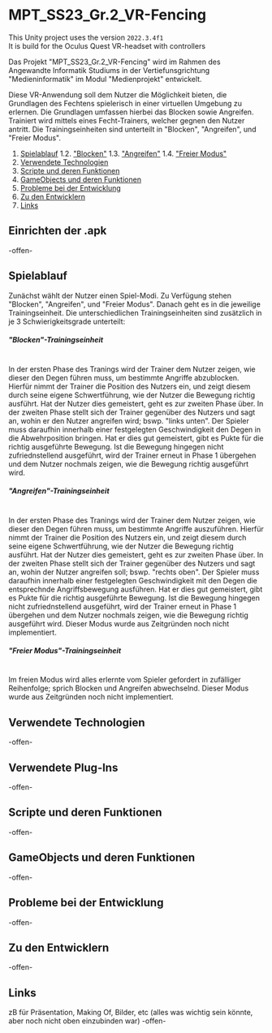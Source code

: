 # MPT_SS23_Gr.2_VR-Fencing
 
This Unity project uses the version `2022.3.4f1`<br>
It is build for the Oculus Quest VR-headset with controllers<br>

Das Projekt "MPT_SS23_Gr.2_VR-Fencing" wird im Rahmen des Angewandte Informatik Studiums in der Vertiefunsgrichtung "Medieninformatik" im Modul "Medienprojekt" entwickelt.

Diese VR-Anwendung soll dem Nutzer die Möglichkeit bieten, die Grundlagen des Fechtens spielerisch in einer virtuellen Umgebung zu erlernen. Die Grundlagen umfassen hierbei das Blocken sowie Angreifen.
Trainiert wird mittels eines Fecht-Trainers, welcher gegnen den Nutzer antritt. Die Trainingseinheiten sind  unterteilt in "Blocken", "Angreifen", und "Freier Modus".

1. [Spielablauf](#spielablauf)
   1.2. ["Blocken"](#blocken)
   1.3. ["Angreifen"](#angreifen)
   1.4. ["Freier Modus"](#freiermodus) 
3. [Verwendete Technologien](#verwendete-technologien)
4. [Scripte und deren Funktionen](#scripte-und-deren-funktionen)
5. [GameObjects und deren Funktionen](#gameObjects-und-deren-funktionen)
6. [Probleme bei der Entwicklung](#probleme-bei-der-entwicklung)
7. [Zu den Entwicklern](#zu-den-entwicklern)
8. [Links](#links)

<h2>Einrichten der .apk</h2>
-offen-

<h2>Spielablauf</h2>
Zunächst wählt der Nutzer einen Spiel-Modi. Zu Verfügung stehen "Blocken", "Angreifen", und "Freier Modus". Danach geht es in die jeweilige Trainingseinheit. Die unterschiedlichen Trainingseinheiten sind zusätzlich in je 3 Schwierigkeitsgrade unterteilt:

<h5>"Blocken"-Trainingseinheit</h5><br>
In der ersten Phase des Tranings wird der Trainer dem Nutzer zeigen, wie dieser den Degen führen muss, um bestimmte Angriffe abzublocken. Hierfür nimmt der Trainer die Position des Nutzers ein, und zeigt diesem durch seine eigene Schwertführung, wie der Nutzer die Bewegung richtig ausführt. Hat der Nutzer dies gemeistert, geht es zur zweiten Phase über. 
In der zweiten Phase stellt sich der Trainer gegenüber des Nutzers und sagt an, wohin er den Nutzer angreifen wird; bswp. "links unten". Der Spieler muss daraufhin innerhalb einer festgelegten Geschwindigkeit den Degen in die Abwehrposition bringen. Hat er dies gut gemeistert, gibt es Pukte für die richtig ausgeführte Bewegung. Ist die Bewegung hingegen nicht zufriednstellend ausgeführt, wird der Trainer erneut in Phase 1 übergehen und dem Nutzer nochmals zeigen, wie die Bewegung richtig ausgeführt wird.

<h5>"Angreifen"-Trainingseinheit</h5><br>
In der ersten Phase des Tranings wird der Trainer dem Nutzer zeigen, wie dieser den Degen führen muss, um bestimmte Angriffe auszuführen. Hierfür nimmt der Trainer die Position des Nutzers ein, und zeigt diesem durch seine eigene Schwertführung, wie der Nutzer die Bewegung richtig ausführt. Hat der Nutzer dies gemeistert, geht es zur zweiten Phase über. 
In der zweiten Phase stellt sich der Trainer gegenüber des Nutzers und sagt an, wohin der Nutzer angreifen soll; bswp. "rechts oben". Der Spieler muss daraufhin innerhalb einer festgelegten Geschwindigkeit mit den Degen die entsprechnde Angriffsbewegung ausführen. Hat er dies gut gemeistert, gibt es Pukte für die richtig ausgeführte Bewegung. Ist die Bewegung hingegen nicht zufriednstellend ausgeführt, wird der Trainer erneut in Phase 1 übergehen und dem Nutzer nochmals zeigen, wie die Bewegung richtig ausgeführt wird.
Dieser Modus wurde aus Zeitgründen noch nicht implementiert.

<h5>"Freier Modus"-Trainingseinheit</h5><br>
Im freien Modus wird alles erlernte vom Spieler gefordert in zufälliger Reihenfolge; sprich Blocken und Angreifen abwechselnd.
Dieser Modus wurde aus Zeitgründen noch nicht implementiert.

<h2>Verwendete Technologien</h2>
-offen-

<h2>Verwendete Plug-Ins</h2>
-offen-

<h2>Scripte und deren Funktionen</h2>
-offen-

<h2>GameObjects und deren Funktionen</h2>
-offen-

<h2>Probleme bei der Entwicklung</h2>
-offen-

<h2>Zu den Entwicklern</h2>
-offen-

<h2>Links</h2>
zB für Präsentation, Making Of, Bilder, etc (alles was wichtig sein könnte, aber noch nicht oben einzubinden war)
-offen-



